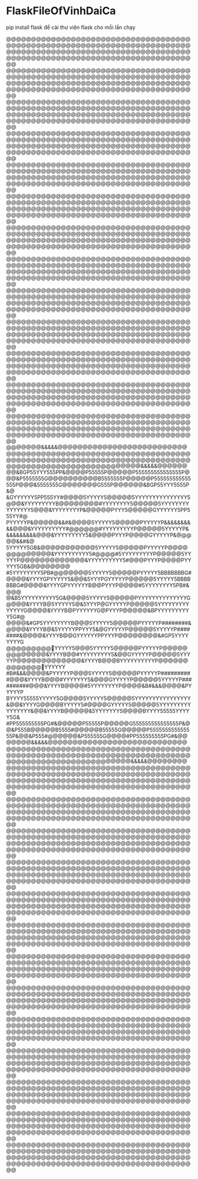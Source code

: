 # FlaskFileOfVinhDaiCa
<p>pip install flask để cài thư viện flask cho mỗi lần chạy</p>
@@@@@@@@@@@@@@@@@@@@@@@@@@@@@@@@@@@@@@@@@@@@@@@@@@@@@@@@@@@@@@@@@@@@@@@@@@@@@@@@@@@@@@@@@@@@@@@@@@@@@@@@@@@@@@@@@@@@@@@@@@@@@@@@@@@@@@@@@@@@@@@@@@@@@@
@@@@@@@@@@@@@@@@@@@@@@@@@@@@@@@@@@@@@@@@@@@@@@@@@@@@@@@@@@@@@@@@@@@@@@@@@@@@@@@@@@@@@@@@@@@@@@@@@@@@@@@@@@@@@@@@@@@@@@@@@@@@@@@@@@@@@@@@@@@@@@@@@@@@@@
@@@@@@@@@@@@@@@@@@@@@@@@@@@@@@@@@@@@@@@@@@@@@@@@@@@@@@@@@@@@@@@@@@@@@@@@@@@@@@@@@@@@@@@@@@@@@@@@@@@@@@@@@@@@@@@@@@@@@@@@@@@@@@@@@@@@@@@@@@@@@@@@@@@@@@
@@@@@@@@@@@@@@@@@@@@@@@@@@@@@@@@@@@@@@@@@@@@@@@@@@@@@@@@@@@@@@@@@@@@@@@@@@@@@@@@@@@@@@@@@@@@@@@@@@@@@@@@@@@@@@@@@@@@@@@@@@@@@@@@@@@@@@@@@@@@@@@@@@@@@@
@@@@@@@@@@@@@@@@@@@@@@@@@@@@@@@@@@@@@@@@@@@@@@@@@@@@@@@@@@@@@@@@@@@@@@@@@@@@@@@@@@@@@@@@@@@@@@@@@@@@@@@@@@@@@@@@@@@@@@@@@@@@@@@@@@@@@@@@@@@@@@@@@@@@@@
@@@@@@@@@@@@@@@@@@@@@@@@@@@@@@@@@@@@@@@@@@@@@@@@@@@@@@@@@@@@@@@@@@@@@@@@@@@@@@@@@@@@@@@@@@@@@@@@@@@@@@@@@@@@@@@@@@@@@@@@@@@@@@@@@@@@@@@@@@@@@@@@@@@@@@
@@@@@@@@@@@@@@@@@@@@@@@@@@@@@@@@@@@@@@@@@@@@@@@@@@@@@@@@@@@@@@@@@@@@@@@@@@@@@@@@@@@@@@@@@@@@@@@@@@@@@@@@@@@@@@@@@@@@@@@@@@@@@@@@@@@@@@@@@@@@@@@@@@@@@@
@@@@@@@@@@@@@@@@@@@@@@@@@@@@@@@@@@@@@@@@@@@@@@@@@@@@@@@@@@@@@@@@@@@@@@@@@@@@@@@@@@@@@@@@@@@@@@@@@@@@@@@@@@@@@@@@@@@@@@@@@@@@@@@@@@@@@@@@@@@@@@@@@@@@@@
@@@@@@@@@@@@@@@@@@@@@@@@@@@@@@@@@@@@@@@@@@@@@@@@@@@@@@@@@@@@@@@@@@@@@@@@@@@@@@@@@@@@@@@@@@@@@@@@@@@@@@@@@@@@@@@@@@@@@@@@@@@@@@@@@@@@@@@@@@@@@@@@@@@@@@
@@@@@@@@@@@@@@@@@@@@@@@@@@@@@@@@@@@@@@@@@@@@@@@@@@@@@@@@@@@@@@@@@@@@@@@@@@@@@@@@@@@@@@@@@@@@@@@@@@@@@@@@@@@@@@@@@@@@@@@@@@@@@@@@@@@@@@@@@@@@@@@@@@@@@@
@@@@@@@@@@@@@@@@@@@@@@@@@@@@@@@@@@@@@@@@@@@@@@@@@@@@@@@@@@@@@@@@@@@@@@@@@@@@@@@@@@@@@@@@@@@@@@@@@@@@@@@@@@@@@@@@@@@@@@@@@@@@@@@@@@@@@@@@@@@@@@@@@@@@@@
@@@@@@@@@@@@@@@@@@@@@@@@@@@@@@@@@@@@@@@@@@@@@@@@@@@@@@@@@@@@@@@@@@@@@@@@@@@@@@@@@@@@@@@@@@@@@@@@@@@@@@@@@@@@@@@@@@@@@@@@@@@@@@@@@@@@@@@@@@@@@@@@@@@@@@
@@@@@@@@@@@@@@@@@@@@@@@@@@@@@@@@@@@@@@@@@@@@@@@@@@@@@@@@@@@@@@@@@@@@@@@@@@@@@@@@@@@@@@@@@@@@@@@@@@@@@@@@@@@@@@@@@@@@@@@@@@@@@@@@@@@@@@@@@@@@@@@@@@@@@@
@@@@@@@&&&&&@@@@@@@@@@@@@@@@@@@@@@@@@@@@@@@@@@@@@@@@@@@@@@@@@@@@@@@@@@@@@@@@@@@@@@@@@@@@@@@@@@@@@@@@@@@@@@@@@@@@@@@@@@@@@@@@@@@@@@@@@@@@@@@&&&&&@@@@@@
@@&BGP55YYY555PP&@@@@P55555P@@@@@P555555555555555P@@@&P5555555G@@@@@@@@@@B5555555P@@@@@P555555555555555P@@@&5555555G@@@@@@@G555P@@@@@@&BGP55YYY5555P&@
&GYYYYYY5PP555YY#@@@@5YYYYY5@@@@@5YYYYYYYYYYYYYYY5@@@&YYYYYYYYYB@@@@@@@@#YYYYYYYY5@@@@@5YYYYYYYYYYYYYYY5@@@&YYYYYYYYP&@@@@@PYYY5@@@@@GYYYYYY5PP555YY#@
PYYYYYP&@@@@@&&#&@@@@5YYYYY5@@@@@PYYYYYP&&&&&&&&&&@@@&YYYYYYYYYY#@@@@@@#YYYYYYYYYP@@@@@5YYYYYP&&&&&&&&&&@@@&YYYYYYYYY5&@@@@PYYYP@@@@GYYYYYP&@@@@@&&#&@
5YYYYY5GB&@@@@@@@@@@@5YYYYY5@@@@@PYYYYYP@@@@@@@@@@@@@&YYYYYYYYYY5#@@@@#5YYYYYYYYYP@@@@@5YYYYYP@@@@@@@@@@@@@&YYYYYYYYYY5#@@@PYYYP@@@@PYYYYY5GB&@@@@@@@@
#5YYYYYYYY5PB#@@@@@@@5YYYYY5@@@@@PYYYYY5BBBBBBBG#@@@@&YYYYGPYYYYY5&@@&5YYYPGYYYYYP@@@@@5YYYYY5BBBBBBBG#@@@@&YYYYGPYYYYYYB@@PYYYP@@@@#5YYYYYYYY5PB#&@@@
@&B5YYYYYYYYYY5G&@@@@5YYYYY5@@@@@PYYYYYYYYYYYYYYG@@@@&YYYYB@5YYYYY5@&5YYYP@GYYYYYP@@@@@5YYYYYYYYYYYYYYG@@@@&YYYYB@PYYYYYYG@PYYYP@@@@@&BPYYYYYYYYYY5G#@
@@@@&#GP5YYYYYYYYB@@@5YYYYY5@@@@@PYYYYYP########&@@@@&YYYYB@&5YYYYYPPYYY5&@GYYYYYP@@@@@5YYYYYP########&@@@@&YYYYB@@GYYYYYYPPYYYP@@@@@@@@&#GP5YYYYYYYYG
@@@@@@@@@&#5YYYYY5@@@5YYYYY5@@@@@PYYYYYP@@@@@@@@@@@@@&YYYYB@@#YYYYYYYYY5&@@GYYYYYP@@@@@5YYYYYP@@@@@@@@@@@@@&YYYYB@@@BYYYYYYYYYYP@@@@@@@@@@@@@&#5YYYYYY
#B#&&&@@@@&PYYYYYP@@@5YYYYY5@@@@@PYYYYYP##########@@@&YYYYB@@@#YYYYYYY5&@@@GYYYYYP@@@@@5YYYYYP##########@@@&YYYYB@@@@#5YYYYYYYYP@@@@&B#&&&@@@@&PYYYYYP
BYYYY55555YYYYY5G@@@@5YYYYY5@@@@@5YYYYYYYYYYYYYYYY&@@&YYYYG@@@@BYYYYY5#@@@@GYYYYY5@@@@@5YYYYYYYYYYYYYYYY&@@&YYYYB@@@@@&5YYYYYYY5@@@@BYYYY55555YYYYY5G&
#PP555555555PG#&@@@@@P55555P@@@@@G555555555555555P&@@&P555B@@@@@B5555#@@@@@B55555G@@@@@P555555555555555P&@@&P555#@@@@@@&P555555G@@@@#PP555555555PG#&@@
@@@@@&&&&&@@@@@@@@@@@@@@@@@@@@@@@@@@@@@@@@@@@@@@@@@@@@@@@@@@@@@@@@@@@@@@@@@@@@@@@@@@@@@@@@@@@@@@@@@@@@@@@@@@@@@@@@@@@@@@@@@@@@@@@@@@@@@@@&&&&&@@@@@@@@
@@@@@@@@@@@@@@@@@@@@@@@@@@@@@@@@@@@@@@@@@@@@@@@@@@@@@@@@@@@@@@@@@@@@@@@@@@@@@@@@@@@@@@@@@@@@@@@@@@@@@@@@@@@@@@@@@@@@@@@@@@@@@@@@@@@@@@@@@@@@@@@@@@@@@@
@@@@@@@@@@@@@@@@@@@@@@@@@@@@@@@@@@@@@@@@@@@@@@@@@@@@@@@@@@@@@@@@@@@@@@@@@@@@@@@@@@@@@@@@@@@@@@@@@@@@@@@@@@@@@@@@@@@@@@@@@@@@@@@@@@@@@@@@@@@@@@@@@@@@@@
@@@@@@@@@@@@@@@@@@@@@@@@@@@@@@@@@@@@@@@@@@@@@@@@@@@@@@@@@@@@@@@@@@@@@@@@@@@@@@@@@@@@@@@@@@@@@@@@@@@@@@@@@@@@@@@@@@@@@@@@@@@@@@@@@@@@@@@@@@@@@@@@@@@@@@
@@@@@@@@@@@@@@@@@@@@@@@@@@@@@@@@@@@@@@@@@@@@@@@@@@@@@@@@@@@@@@@@@@@@@@@@@@@@@@@@@@@@@@@@@@@@@@@@@@@@@@@@@@@@@@@@@@@@@@@@@@@@@@@@@@@@@@@@@@@@@@@@@@@@@@
@@@@@@@@@@@@@@@@@@@@@@@@@@@@@@@@@@@@@@@@@@@@@@@@@@@@@@@@@@@@@@@@@@@@@@@@@@@@@@@@@@@@@@@@@@@@@@@@@@@@@@@@@@@@@@@@@@@@@@@@@@@@@@@@@@@@@@@@@@@@@@@@@@@@@@
@@@@@@@@@@@@@@@@@@@@@@@@@@@@@@@@@@@@@@@@@@@@@@@@@@@@@@@@@@@@@@@@@@@@@@@@@@@@@@@@@@@@@@@@@@@@@@@@@@@@@@@@@@@@@@@@@@@@@@@@@@@@@@@@@@@@@@@@@@@@@@@@@@@@@@
@@@@@@@@@@@@@@@@@@@@@@@@@@@@@@@@@@@@@@@@@@@@@@@@@@@@@@@@@@@@@@@@@@@@@@@@@@@@@@@@@@@@@@@@@@@@@@@@@@@@@@@@@@@@@@@@@@@@@@@@@@@@@@@@@@@@@@@@@@@@@@@@@@@@@@
@@@@@@@@@@@@@@@@@@@@@@@@@@@@@@@@@@@@@@@@@@@@@@@@@@@@@@@@@@@@@@@@@@@@@@@@@@@@@@@@@@@@@@@@@@@@@@@@@@@@@@@@@@@@@@@@@@@@@@@@@@@@@@@@@@@@@@@@@@@@@@@@@@@@@@
@@@@@@@@@@@@@@@@@@@@@@@@@@@@@@@@@@@@@@@@@@@@@@@@@@@@@@@@@@@@@@@@@@@@@@@@@@@@@@@@@@@@@@@@@@@@@@@@@@@@@@@@@@@@@@@@@@@@@@@@@@@@@@@@@@@@@@@@@@@@@@@@@@@@@@
@@@@@@@@@@@@@@@@@@@@@@@@@@@@@@@@@@@@@@@@@@@@@@@@@@@@@@@@@@@@@@@@@@@@@@@@@@@@@@@@@@@@@@@@@@@@@@@@@@@@@@@@@@@@@@@@@@@@@@@@@@@@@@@@@@@@@@@@@@@@@@@@@@@@@@
@@@@@@@@@@@@@@@@@@@@@@@@@@@@@@@@@@@@@@@@@@@@@@@@@@@@@@@@@@@@@@@@@@@@@@@@@@@@@@@@@@@@@@@@@@@@@@@@@@@@@@@@@@@@@@@@@@@@@@@@@@@@@@@@@@@@@@@@@@@@@@@@@@@@@@
@@@@@@@@@@@@@@@@@@@@@@@@@@@@@@@@@@@@@@@@@@@@@@@@@@@@@@@@@@@@@@@@@@@@@@@@@@@@@@@@@@@@@@@@@@@@@@@@@@@@@@@@@@@@@@@@@@@@@@@@@@@@@@@@@@@@@@@@@@@@@@@@@@@@@@
@@@@@@@@@@@@@@@@@@@@@@@@@@@@@@@@@@@@@@@@@@@@@@@@@@@@@@@@@@@@@@@@@@@@@@@@@@@@@@@@@@@@@@@@@@@@@@@@@@@@@@@@@@@@@@@@@@@@@@@@@@@@@@@@@@@@@@@@@@@@@@@@@@@@@@
